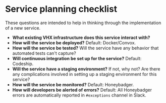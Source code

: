 # Service planning checklist

These questions are intended to help in thinking through the implementation of a new service.

- **What existing VHX infrastructure does this service interact with?**
- **How will the service be deployed?** Default: Docker/Convox.
- **How will the service be tested?** Will the service have any behavior that automated tests can't capture?
- **Will continuous integration be set up for the service?** Default: Codeship.
- **Will the service have a staging environment?** If not, why not? Are there any complications involved in setting up a staging environment for this service?
- **How will the service be monitored?** Default: Honeybadger.
- **How will developers be alerted of errors?** Default: All Honeybadger errors are automatically reported in `#exceptions` channel in Slack.
